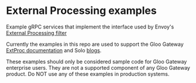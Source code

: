 # External Processing examples

Example gRPC services that implement the interface used by Envoy's [External Processing filter](https://www.envoyproxy.io/docs/envoy/latest/configuration/http/http_filters/ext_proc_filter)

Currently the examples in this repo are used to support the Gloo Gateway [ExtProc documentation](https://docs.solo.io/gateway/latest/traffic-management/extproc/header-manipulation/) and Solo [blogs](https://www.solo.io/blog/extproc-info-leakage/).

These examples should only be considered sample code for Gloo Gateway enterprise users. They are not a supported component of any Gloo Gateway product. Do NOT use any of these examples in production systems.